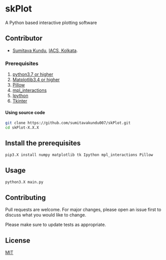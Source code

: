 # skPlot
A Python based interactive plotting software

## Contributor
- [Sumitava Kundu](https://github.com/sumitavakundu007/), [IACS, Kolkata](http://www.iacs.res.in/).

### Prerequisites
1. [python3.7 or higher](https://www.python.org/download/releases/3.0/)
2. [Matplotlib3.4 or higher](https://matplotlib.org/)
3. [Pillow](https://pypi.org/project/Pillow/)
4. [mpl_interactions](https://pypi.org/project/mpl-interactions/)
5. [Ipython](https://ipython.org/)
6. [Tkinter](https://docs.python.org/3/library/tkinter.html)

#### Using source code
```bash
git clone https://github.com/sumitavakundu007/skPlot.git
cd skPlot-X.X.X
```

## Install the prerequisites

```bash
pip3.X install numpy matplotlib tk Ipython mpl_interactions Pillow
```

## Usage

```bash
python3.X main.py
```

## Contributing
Pull requests are welcome. For major changes, please open an issue first to discuss what you would like to change.

Please make sure to update tests as appropriate.

## License
[MIT](https://choosealicense.com/licenses/mit/)
